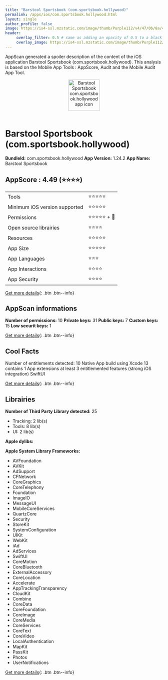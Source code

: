 ```yaml
---
title: "Barstool Sportsbook (com.sportsbook.hollywood)"
permalink: /apps/ios/com.sportsbook.hollywood.html
layout: single
author_profile: false
image: https://is4-ssl.mzstatic.com/image/thumb/Purple112/v4/47/0b/8a/470b8ae2-a585-3407-4401-b9babb12e07d/AppIcon-0-1x_U007emarketing-0-6-0-85-220.png/512x512bb.jpg
header: 
     overlay_filter: 0.5 # same as adding an opacity of 0.5 to a black background
     overlay_image: https://is4-ssl.mzstatic.com/image/thumb/Purple112/v4/47/0b/8a/470b8ae2-a585-3407-4401-b9babb12e07d/AppIcon-0-1x_U007emarketing-0-6-0-85-220.png/512x512bb.jpg
---
```

AppScan generated a spoiler description of the content of the iOS application Barstool Sportsbook (com.sportsbook.hollywood). This analysis is based on the Mobile App Tools : AppScore, Audit and the Mobile Audit App Tool.

  
  
<div style="text-align: center;"><img src="https://is4-ssl.mzstatic.com/image/thumb/Purple112/v4/47/0b/8a/470b8ae2-a585-3407-4401-b9babb12e07d/AppIcon-0-1x_U007emarketing-0-6-0-85-220.png/512x512bb.jpg" width="100" height="100" alt="Barstool Sportsbook com.sportsbook.hollywood app icon"></div></br>
  
# Barstool Sportsbook (com.sportsbook.hollywood)

**BundleId:** com.sportsbook.hollywood
**App Version:** 1.24.2
**App Name:** Barstool Sportsbook


## AppScore : 4.49 (⭐️⭐️⭐️⭐️) 

<table>
<tr><td> Tools </td><td> ⭐️⭐️⭐️⭐️⭐️ </td></tr>
<tr><td> Minimum iOS version supported </td><td> ⭐️⭐️⭐️⭐️⭐️ </td></tr>
<tr><td> Permissions </td><td> ⭐️⭐️⭐️⭐️⭐️ + 🌟 </td></tr>
<tr><td> Open source librairies </td><td> ⭐️⭐️⭐️⭐️ </td></tr>
<tr><td> Resources </td><td> ⭐️⭐️⭐️⭐️⭐️ </td></tr>
<tr><td> App Size </td><td> ⭐️⭐️⭐️⭐️⭐️ </td></tr>
<tr><td> App Languages </td><td> ⭐️⭐️⭐️ </td></tr>
<tr><td> App Interactions </td><td> ⭐️⭐️⭐️⭐️ </td></tr>
<tr><td> App Security </td><td> ⭐️⭐️⭐️⭐️ </td></tr>
</table>

[Get more details](/pricing.html){: .btn .btn--info}  
  
## AppScan informations 

**Number of permissions:** 10
**Private keys:** 31
**Public keys:** 7
**Custom keys:** 15
**Low securit keys:** 1
  
[Get more details](/pricing.html){: .btn .btn--info}

## Cool Facts

Number of entitlements detected: 10
Native App
build using Xcode 13
contains 1 App extensions
at least 3 entitlemented features (strong iOS integration)
SwiftUI
  
[Get more details](/pricing.html){: .btn .btn--info}

## Librairies 
**Number of Third Party Library detected:** 25
- Tracking: 2 lib(s)
- Tools: 8 lib(s)
- UI: 2 lib(s)

**Apple dylibs:**


**Apple System Library Frameworks:**
- AVFoundation
- AVKit
- AdSupport
- CFNetwork
- CoreGraphics
- CoreTelephony
- Foundation
- ImageIO
- MessageUI
- MobileCoreServices
- QuartzCore
- Security
- StoreKit
- SystemConfiguration
- UIKit
- WebKit
- iAd
- AdServices
- SwiftUI
- CoreMotion
- CoreBluetooth
- ExternalAccessory
- CoreLocation
- Accelerate
- AppTrackingTransparency
- CloudKit
- Combine
- CoreData
- CoreFoundation
- CoreImage
- CoreMedia
- CoreServices
- CoreText
- CoreVideo
- LocalAuthentication
- MapKit
- PassKit
- Photos
- UserNotifications


  
[Get more details](/pricing.html){: .btn .btn--info}

